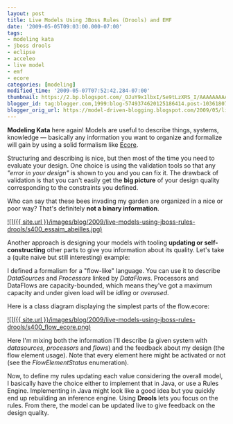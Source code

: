```yaml
---
layout: post
title: Live Models Using JBoss Rules (Drools) and EMF
date: '2009-05-05T09:03:00.000-07:00'
tags:
- modeling kata
- jboss drools
- eclipse
- acceleo
- live model
- emf
- ecore
categories: [modeling]
modified_time: '2009-05-07T07:52:42.284-07:00'
thumbnail: https://2.bp.blogspot.com/_OJuY9x1lbxI/Se9tLzXRS_I/AAAAAAAAALU/ny6uKiFIev4/s72-c/essaim_abeilles.jpg
blogger_id: tag:blogger.com,1999:blog-5749374620125186414.post-1036180728036140709
blogger_orig_url: https://model-driven-blogging.blogspot.com/2009/05/live-models-using-jboss-rules-drools.html
---
```


**Modeling Kata** here again! Models are useful to describe things, systems, knowledge — basically any information you want to organize and formalize will gain by using a solid formalism like [Ecore](https://www.eclipse.dev/modeling/emf/).

Structuring and describing is nice, but then most of the time you need to evaluate your design. One choice is using the validation tools so that any _"error in your design"_ is shown to you and you can fix it. The drawback of validation is that you can't easily get the **big picture** of your design quality corresponding to the constraints you defined.

Who can say that these bees invading my garden are organized in a nice or poor way? That's definitely **not a binary information**.

[![]({{ site.url }}/images/blog/2009/live-models-using-jboss-rules-drools/s400_essaim_abeilles.jpg)](https://2.bp.blogspot.com/_OJuY9x1lbxI/Se9tLzXRS_I/AAAAAAAAALU/ny6uKiFIev4/s1600-h/essaim_abeilles.jpg)

Another approach is designing your models with tooling **updating or self-constructing** other parts to give you information about its quality. Let's take a (quite naive but still interesting) example:

I defined a formalism for a "flow-like" language. You can use it to describe _DataSources_ and _Processors_ linked by _DataFlows_. Processors and DataFlows are capacity-bounded, which means they've got a maximum capacity and under given load will be _idling_ or _overused_.

Here is a class diagram displaying the simplest parts of the flow.ecore:

[![]({{ site.url }}/images/blog/2009/live-models-using-jboss-rules-drools/s400_flow_ecore.png)](https://4.bp.blogspot.com/_u5tMWln_Ie8/SgBrG2UiMCI/AAAAAAAAAIA/O-AZFjFMGSI/s1600-h/flow_ecore.png)

Here I'm mixing both the information I'll describe (a given system with _datasources, processors_ and _flows_) and the feedback about my design (the flow element usage). Note that every element here might be activated or not (see the _FlowElementStatus_ enumeration).

Now, to define my rules updating each value considering the overall model, I basically have the choice either to implement that in Java, or use a Rules Engine. Implementing in Java might look like a good idea but you quickly end up rebuilding an inference engine. Using **Drools** lets you focus on the rules. From there, the model can be updated live to give feedback on the design quality.
